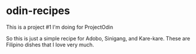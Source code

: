 # odin-recipes
This is a project #1 I'm doing for ProjectOdin


So this is just a simple recipe for Adobo, Sinigang, and Kare-kare. These are Filipino dishes that I love very much.
